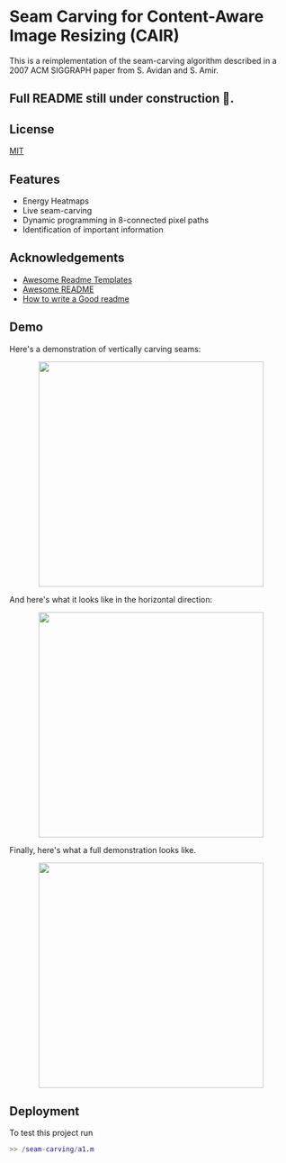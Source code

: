 
# Seam Carving for Content-Aware Image Resizing (CAIR)

This is a reimplementation of the seam-carving algorithm described in a 2007 ACM SIGGRAPH paper from S. Avidan and S. Amir.

## Full README still under construction 🚧. 

## License

[MIT](https://choosealicense.com/licenses/mit/)

  
## Features

- Energy Heatmaps
- Live seam-carving
- Dynamic programming in 8-connected pixel paths
- Identification of important information

  
## Acknowledgements

 - [Awesome Readme Templates](https://awesomeopensource.com/project/elangosundar/awesome-README-templates)
 - [Awesome README](https://github.com/matiassingers/awesome-readme)
 - [How to write a Good readme](https://bulldogjob.com/news/449-how-to-write-a-good-readme-for-your-github-project)

  
## Demo

Here's a demonstration of vertically carving seams:
<p align="center">
  <img src="https://user-images.githubusercontent.com/49384703/146843024-f3e40187-f72e-43cb-8b32-b3fa738da04b.gif" width=400> 
</p>

And here's what it looks like in the horizontal direction:
<p align="center">
  <img src="https://user-images.githubusercontent.com/49384703/146843037-89a992ed-b6d1-4c71-bda7-13076cc5bef8.gif" width=400> 
</p>

Finally, here's what a full demonstration looks like.

<p align="center">
  <img src="https://user-images.githubusercontent.com/49384703/146843044-55c62bd1-e1bc-4f1a-a811-46f304c1bfb5.gif" width=400> 
</p>

## Deployment

To test this project run

```MATLAB
>> /seam-carving/a1.m
```
